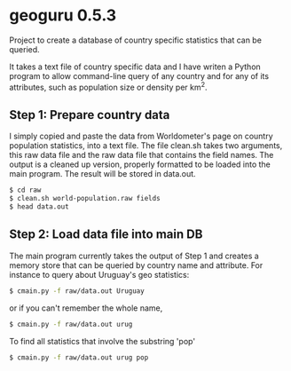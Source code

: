 # geoguru 0.5.3

Project to create a database of country specific statistics that can be queried.

It takes a text file of country specific data and I have writen a Python program to allow command-line query of any country and for any of its attributes, such as population size or density per km<sup>2</sup>.

## Step 1: Prepare country data

I simply copied and paste the data from Worldometer's page on country population statistics, into a text file.  The file clean.sh takes two arguments, this raw data file and the raw data file that contains the field names.  The output is a cleaned up version, properly formatted to be loaded into the main program.  The result will be stored in data.out.

```sh
$ cd raw
$ clean.sh world-population.raw fields
$ head data.out
```

## Step 2: Load data file into main DB

The main program currently takes the output of Step 1 and creates a memory store that can be queried by country name and attribute.  For instance to query about Uruguay's geo statistics:

```sh
$ cmain.py -f raw/data.out Uruguay
```

or if you can't remember the whole name,

```sh
$ cmain.py -f raw/data.out urug
```

To find all statistics that involve the substring 'pop'

```sh
$ cmain.py -f raw/data.out urug pop
```
